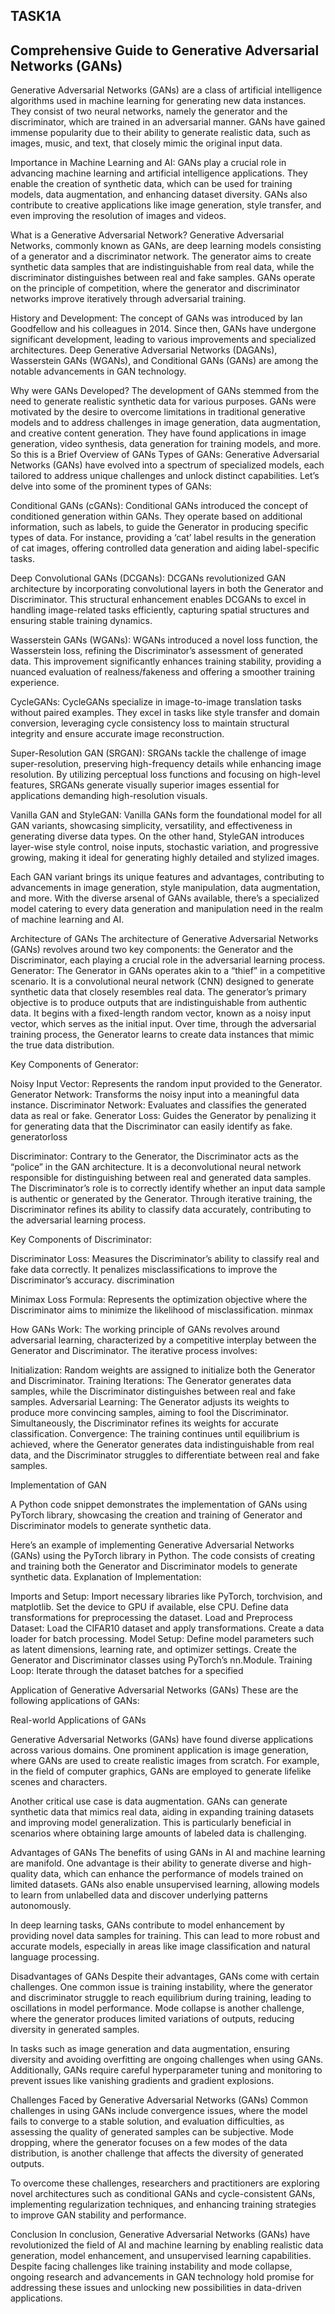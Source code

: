 ## TASK1A 
## Comprehensive Guide to Generative Adversarial Networks (GANs)
Generative Adversarial Networks (GANs) are a class of artificial intelligence algorithms used in machine learning for generating new data instances. They consist of two neural networks, namely the generator and the discriminator, which are trained in an adversarial manner. GANs have gained immense popularity due to their ability to generate realistic data, such as images, music, and text, that closely mimic the original input data.

Importance in Machine Learning and AI: GANs play a crucial role in advancing machine learning and artificial intelligence applications. They enable the creation of synthetic data, which can be used for training models, data augmentation, and enhancing dataset diversity. GANs also contribute to creative applications like image generation, style transfer, and even improving the resolution of images and videos.

What is a Generative Adversarial Network? Generative Adversarial Networks, commonly known as GANs, are deep learning models consisting of a generator and a discriminator network. The generator aims to create synthetic data samples that are indistinguishable from real data, while the discriminator distinguishes between real and fake samples. GANs operate on the principle of competition, where the generator and discriminator networks improve iteratively through adversarial training.

History and Development: The concept of GANs was introduced by Ian Goodfellow and his colleagues in 2014. Since then, GANs have undergone significant development, leading to various improvements and specialized architectures. Deep Generative Adversarial Networks (DAGANs), Wasserstein GANs (WGANs), and Conditional GANs (GANs) are among the notable advancements in GAN technology.

Why were GANs Developed? The development of GANs stemmed from the need to generate realistic synthetic data for various purposes. GANs were motivated by the desire to overcome limitations in traditional generative models and to address challenges in image generation, data augmentation, and creative content generation. They have found applications in image generation, video synthesis, data generation for training models, and more. So this is a Brief Overview of GANs Types of GANs: Generative Adversarial Networks (GANs) have evolved into a spectrum of specialized models, each tailored to address unique challenges and unlock distinct capabilities. Let’s delve into some of the prominent types of GANs:

Conditional GANs (cGANs): Conditional GANs introduced the concept of conditioned generation within GANs. They operate based on additional information, such as labels, to guide the Generator in producing specific types of data. For instance, providing a ‘cat’ label results in the generation of cat images, offering controlled data generation and aiding label-specific tasks.

Deep Convolutional GANs (DCGANs): DCGANs revolutionized GAN architecture by incorporating convolutional layers in both the Generator and Discriminator. This structural enhancement enables DCGANs to excel in handling image-related tasks efficiently, capturing spatial structures and ensuring stable training dynamics.

Wasserstein GANs (WGANs): WGANs introduced a novel loss function, the Wasserstein loss, refining the Discriminator’s assessment of generated data. This improvement significantly enhances training stability, providing a nuanced evaluation of realness/fakeness and offering a smoother training experience.

CycleGANs: CycleGANs specialize in image-to-image translation tasks without paired examples. They excel in tasks like style transfer and domain conversion, leveraging cycle consistency loss to maintain structural integrity and ensure accurate image reconstruction.

Super-Resolution GAN (SRGAN): SRGANs tackle the challenge of image super-resolution, preserving high-frequency details while enhancing image resolution. By utilizing perceptual loss functions and focusing on high-level features, SRGANs generate visually superior images essential for applications demanding high-resolution visuals.

Vanilla GAN and StyleGAN: Vanilla GANs form the foundational model for all GAN variants, showcasing simplicity, versatility, and effectiveness in generating diverse data types. On the other hand, StyleGAN introduces layer-wise style control, noise inputs, stochastic variation, and progressive growing, making it ideal for generating highly detailed and stylized images.

Each GAN variant brings its unique features and advantages, contributing to advancements in image generation, style manipulation, data augmentation, and more. With the diverse arsenal of GANs available, there’s a specialized model catering to every data generation and manipulation need in the realm of machine learning and AI.

Architecture of GANs The architecture of Generative Adversarial Networks (GANs) revolves around two key components: the Generator and the Discriminator, each playing a crucial role in the adversarial learning process. Generator: The Generator in GANs operates akin to a “thief” in a competitive scenario. It is a convolutional neural network (CNN) designed to generate synthetic data that closely resembles real data. The generator’s primary objective is to produce outputs that are indistinguishable from authentic data. It begins with a fixed-length random vector, known as a noisy input vector, which serves as the initial input. Over time, through the adversarial training process, the Generator learns to create data instances that mimic the true data distribution.

Key Components of Generator:

Noisy Input Vector: Represents the random input provided to the Generator. Generator Network: Transforms the noisy input into a meaningful data instance. Discriminator Network: Evaluates and classifies the generated data as real or fake. Generator Loss: Guides the Generator by penalizing it for generating data that the Discriminator can easily identify as fake. generatorloss

Discriminator: Contrary to the Generator, the Discriminator acts as the “police” in the GAN architecture. It is a deconvolutional neural network responsible for distinguishing between real and generated data samples. The Discriminator’s role is to correctly identify whether an input data sample is authentic or generated by the Generator. Through iterative training, the Discriminator refines its ability to classify data accurately, contributing to the adversarial learning process.

Key Components of Discriminator:

Discriminator Loss: Measures the Discriminator’s ability to classify real and fake data correctly. It penalizes misclassifications to improve the Discriminator’s accuracy. discrimination

Minimax Loss Formula: Represents the optimization objective where the Discriminator aims to minimize the likelihood of misclassification. minmax

How GANs Work: The working principle of GANs revolves around adversarial learning, characterized by a competitive interplay between the Generator and Discriminator. The iterative process involves:

Initialization: Random weights are assigned to initialize both the Generator and Discriminator. Training Iterations: The Generator generates data samples, while the Discriminator distinguishes between real and fake samples. Adversarial Learning: The Generator adjusts its weights to produce more convincing samples, aiming to fool the Discriminator. Simultaneously, the Discriminator refines its weights for accurate classification. Convergence: The training continues until equilibrium is achieved, where the Generator generates data indistinguishable from real data, and the Discriminator struggles to differentiate between real and fake samples.

Implementation of GAN

A Python code snippet demonstrates the implementation of GANs using PyTorch library, showcasing the creation and training of Generator and Discriminator models to generate synthetic data.

Here’s an example of implementing Generative Adversarial Networks (GANs) using the PyTorch library in Python. The code consists of creating and training both the Generator and Discriminator models to generate synthetic data. Explanation of Implementation:

Imports and Setup: Import necessary libraries like PyTorch, torchvision, and matplotlib. Set the device to GPU if available, else CPU. Define data transformations for preprocessing the dataset. Load and Preprocess Dataset: Load the CIFAR10 dataset and apply transformations. Create a data loader for batch processing. Model Setup: Define model parameters such as latent dimensions, learning rate, and optimizer settings. Create the Generator and Discriminator classes using PyTorch’s nn.Module. Training Loop: Iterate through the dataset batches for a specified

Application of Generative Adversarial Networks (GANs) These are the following applications of GANs:

Real-world Applications of GANs

Generative Adversarial Networks (GANs) have found diverse applications across various domains. One prominent application is image generation, where GANs are used to create realistic images from scratch. For example, in the field of computer graphics, GANs are employed to generate lifelike scenes and characters.

Another critical use case is data augmentation. GANs can generate synthetic data that mimics real data, aiding in expanding training datasets and improving model generalization. This is particularly beneficial in scenarios where obtaining large amounts of labeled data is challenging.

Advantages of GANs The benefits of using GANs in AI and machine learning are manifold. One advantage is their ability to generate diverse and high-quality data, which can enhance the performance of models trained on limited datasets. GANs also enable unsupervised learning, allowing models to learn from unlabelled data and discover underlying patterns autonomously.

In deep learning tasks, GANs contribute to model enhancement by providing novel data samples for training. This can lead to more robust and accurate models, especially in areas like image classification and natural language processing.

Disadvantages of GANs Despite their advantages, GANs come with certain challenges. One common issue is training instability, where the generator and discriminator struggle to reach equilibrium during training, leading to oscillations in model performance. Mode collapse is another challenge, where the generator produces limited variations of outputs, reducing diversity in generated samples.

In tasks such as image generation and data augmentation, ensuring diversity and avoiding overfitting are ongoing challenges when using GANs. Additionally, GANs require careful hyperparameter tuning and monitoring to prevent issues like vanishing gradients and gradient explosions.

Challenges Faced by Generative Adversarial Networks (GANs) Common challenges in using GANs include convergence issues, where the model fails to converge to a stable solution, and evaluation difficulties, as assessing the quality of generated samples can be subjective. Mode dropping, where the generator focuses on a few modes of the data distribution, is another challenge that affects the diversity of generated outputs.

To overcome these challenges, researchers and practitioners are exploring novel architectures such as conditional GANs and cycle-consistent GANs, implementing regularization techniques, and enhancing training strategies to improve GAN stability and performance.

Conclusion In conclusion, Generative Adversarial Networks (GANs) have revolutionized the field of AI and machine learning by enabling realistic data generation, model enhancement, and unsupervised learning capabilities. Despite facing challenges like training instability and mode collapse, ongoing research and advancements in GAN technology hold promise for addressing these issues and unlocking new possibilities in data-driven applications.

